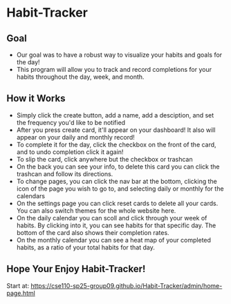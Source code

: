 # Habit-Tracker
## Goal
 - Our goal was to have a robust way to visualize your habits and goals for the day!
 - This program will allow you to track and record completions for your habits throughout the day, week, and month.
## How it Works
 - Simply click the create button, add a name, add a desciption, and set the frequency you'd like to be notified
 - After you press create card, it'll appear on your dashboard! It also will appear on your daily and monthly record!
 - To complete it for the day, click the checkbox on the front of the card, and to undo completion click it again!
 - To slip the card, click anywhere but the checkbox or trashcan
 - On the back you can see your info, to delete this card you can click the trashcan and follow its directions.
 - To change pages, you can click the nav bar at the bottom, clicking the icon of the page you wish to go to, and selecting daily or monthly for the calendars
 - On the settings page you can click reset cards to delete all your cards. You can also switch themes for the whole website here.
 - On the daily calendar you can scoll and click through your week of habits. By clicking into it, you can see habits for that specific day. The bottom of the card also shows their completion rates.
 - On the monthly calendar you can see a heat map of your completed habits, as a ratio of your total habits for that day.
## Hope Your Enjoy Habit-Tracker!
Start at: https://cse110-sp25-group09.github.io/Habit-Tracker/admin/home-page.html

